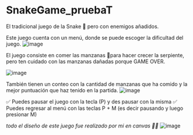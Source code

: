 # SnakeGame_pruebaT

El tradicional juego de la Snake 🐍 pero con enemigos añadidos.

Este juego cuenta con un menú, donde se puede escoger la dificultad del juego.
![image](https://github.com/isabella02/SnakeGame_pruebaT/assets/82828398/d911e69c-20ce-44ff-8c63-bd4a1d240efa)

El juego consiste en comer las manzanas 🍎para hacer crecer la serpiente, pero ten cuidado con las manzanas dañadas porque GAME OVER.

![image](https://github.com/isabella02/SnakeGame_pruebaT/assets/82828398/d38d1146-314d-4285-b153-e2243f048eff)

También tienen un conteo con la cantidad de manzanas que ha comido y la mejor puntuación que haz tenido en la partida.
![image](https://github.com/isabella02/SnakeGame_pruebaT/assets/82828398/e98d00dc-23cf-4efd-afff-0ee82af9b7db)

✅ Puedes pausar el juego con la tecla (P) y des pausar  con la misma
✅ Puedes regresar al menú con las teclas P + M (es decir pausando y luego presionar M)


*todo el diseño de este juego fue realizado por mi en canvas 🤗✨*
![image](https://github.com/isabella02/SnakeGame_pruebaT/assets/82828398/7bc381f1-42c6-40ff-bf56-c86b5e04218d)

